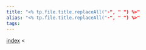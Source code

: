 ```yaml
---
title: "<% tp.file.title.replaceAll("-", " ") %>"
alias: "<% tp.file.title.replaceAll("-", " ") %>"
tags: 
---
```


[index](_index.md) <